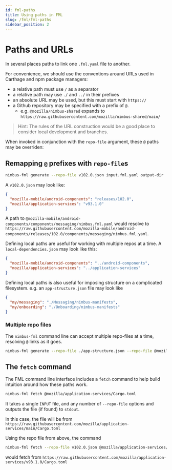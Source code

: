 ```yaml
---
id: fml-paths
title: Using paths in FML
slug: /fml/fml-paths
sidebar_position: 2
---
```


# Paths and URLs

In several places paths to link one `.fml.yaml` file to another.

For convenience, we should use the conventions around URLs used in Carthage and npm package managers:

- a relative path must use `/` as a separator
- a relative path may use `./` and `../` in their prefixes
- an absolute URL may be used, but this must start with `https://`
- a Github repository may be specified with a prefix of `@`.
  - e.g. `@mozilla/nimbus-shared` expands to `https://raw.githubusercontent.com/mozilla/nimbus-shared/main/`

> Hint: The rules of the URL construction would be a good place to consider local development and branches.

When invoked in conjunction with the `repo-file` argument, these `@` paths may be overriden:

## Remapping `@` prefixes with `repo-file`s

```sh
nimbus-fml generate --repo-file v102.0.json input.fml.yaml output-dir
```

A `v102.0.json` may look like:

```json
{
  "mozilla-mobile/android-components": "releases/102.0",
  "mozilla/application-services": "v93.1.0"
}
```

A path to `@mozilla-mobile/android-components/components/messaging/nimbus.fml.yaml` would resolve to `https://raw.githubusercontent.com/mozilla-mobile/android-components/releases/102.0/components/messaging/nimbus.fml.yaml`.

Defining local paths are useful for working with multiple repos at a time. A `local-dependencies.json` may look like this:

```json
{
  "mozilla-mobile/android-components": "../android-components",
  "mozilla/application-services": "../application-services"
}
```

Defining local paths is also useful for imposing structure on a complicated filesystem. e.g. an `app-structure.json` file may look like

```json
{
  "my/messaging": "./Messaging/nimbus-manifests",
  "my/onboarding": "./Onboarding/nimbus-manifests"
}
```

### Multiple repo files

The `nimbus-fml` command line can accept multiple repo-files at a time, resolving `@` links as it goes.

```sh
nimbus-fml generate --repo-file ./app-structure.json --repo-file @mozilla-mobile/dependency-versions/v102.0.json --language swift ./input.fml.yaml output-dir
```

## The `fetch` command

The FML command line interface includes a `fetch` command to help build intuition around how these paths work.

```sh
nimbus-fml fetch @mozilla/application-services/Cargo.toml
```

It takes a single `INPUT` file, and any number of `--repo-file` options and outputs the file (if found) to `stdout`.

In this case, the file will be from `https://raw.githubusercontent.com/mozilla/application-services/main/Cargo.toml`

Using the repo file from above, the command

```sh
nimbus-fml fetch --repo-file v102.0.json @mozilla/application-services/Cargo.toml
```

would fetch from `https://raw.githubusercontent.com/mozilla/application-services/v93.1.0/Cargo.toml`
